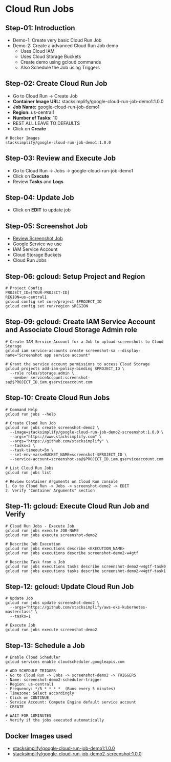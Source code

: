 # Cloud Run Jobs

## Step-01: Introduction
- Demo-1: Create very basic Cloud Run Job
- Demo-2: Create a advanced Cloud Run Job demo 
  - Uses Cloud IAM
  - Uses Cloud Storage Buckets
  - Create demo using gcloud commands
  - Also Schedule the Job using Triggers

## Step-02: Create Cloud Run Job
- Go to Cloud Run -> Create Job
- **Container Image URL:** stacksimplify/google-cloud-run-job-demo1:1.0.0
- **Job Name:** google-cloud-run-job-demo1
- **Region:** us-central1
- **Number of Tasks:** 10
- REST ALL LEAVE TO DEFAULTS
- Click on **Create**
```t
# Docker Images
stacksimplify/google-cloud-run-job-demo1:1.0.0
```

## Step-03: Review and Execute Job
- Go to Cloud Run -> Jobs -> google-cloud-run-job-demo1
- Click on **Execute**
- Review **Tasks** and **Logs**

## Step-04: Update Job
- Click on **EDIT** to update job

## Step-05: Screenshot Job
- [Review Screenshot Job](https://github.com/GoogleCloudPlatform/jobs-demos/tree/main/screenshot)
- Google Service we use
- IAM Service Account
- Cloud Storage Buckets
- Cloud Run Jobs


## Step-06: gcloud: Setup Project and Region
```t
# Project Config
PROJECT_ID=[YOUR-PROJECT-ID]
REGION=us-central1
gcloud config set core/project $PROJECT_ID
gcloud config set run/region $REGION
```

## Step-09: gcloud: Create IAM Service Account and Associate Cloud Storage Admin role
```t
# Create IAM Service Account for a Job to upload screenshots to Cloud Storage 
gcloud iam service-accounts create screenshot-sa --display-name="Screenshot app service account"

# Grant the service account permissions to access Cloud Storage
gcloud projects add-iam-policy-binding $PROJECT_ID \
  --role roles/storage.admin \
  --member serviceAccount:screenshot-sa@$PROJECT_ID.iam.gserviceaccount.com 
```

## Step-10: Create Cloud Run Jobs
```t
# Command Help
gcloud run jobs --help

# Create Cloud Run Job
gcloud run jobs create screenshot-demo2 \
  --image=stacksimplify/google-cloud-run-job-demo2-screenshot:1.0.0 \
  --args="https://www.stacksimplify.com" \
  --args="https://github.com/stacksimplify" \
  --tasks=2 \
  --task-timeout=5m \
  --set-env-vars=BUCKET_NAME=screenshot-$PROJECT_ID \
  --service-account=screenshot-sa@$PROJECT_ID.iam.gserviceaccount.com
  
# List Cloud Run Jobs
gcloud run jobs list

# Review Container Arguments on Cloud Run console
1. Go to Cloud Run -> Jobs -> screenshot-demo2 -> EDIT
2. Verify "Container Arguments" section
```

## Step-11: gcloud: Execute Cloud Run Job and Verify
```t
# Cloud Run Jobs - Execute Job
gcloud run jobs execute JOB-NAME
gcloud run jobs execute screenshot-demo2

# Describe Job Execution
gcloud run jobs executions describe <EXECUTION_NAME>
gcloud run jobs executions describe screenshot-demo2-w4gtf

# Describe Task from a Job
gcloud run jobs executions tasks describe screenshot-demo2-w4gtf-task0
gcloud run jobs executions tasks describe screenshot-demo2-w4gtf-task1
```
## Step-12: gcloud: Update Cloud Run Job
```t
# Update Job
gcloud run jobs update screenshot-demo2 \
  --args="https://github.com/stacksimplify/aws-eks-kubernetes-masterclass" \
  --tasks=1

# Execute Job
gcloud run jobs execute screenshot-demo2
```

## Step-13: Schedule a Job
```t
# Enable Cloud Scheduler
gcloud services enable cloudscheduler.googleapis.com

# ADD SCHEDULE TRIGGER
- Go to Cloud Run -> Jobs -> screenshot-demo2 -> TRIGGERS
- Name: screenshot-demo2-scheduler-trigger
- Region: us-central1
- Frequency: */5 * * * *  (Runs every 5 minutes)
- Timezone: Select accordingly
- Click on CONTINUE
- Service Account: Compute Engine default service account
- CREATE

# WAIT FOR 10MINUTES
- Verify if the jobs executed automatically
```

## Docker Images used
- [stacksimplify/google-cloud-run-job-demo1:1.0.0](https://hub.docker.com/r/stacksimplify/google-cloud-run-job-demo1/tags)
- [stacksimplify/google-cloud-run-job-demo2-screenshot:1.0.0](https://hub.docker.com/r/stacksimplify/google-cloud-run-job-demo2-screenshot/tags)
